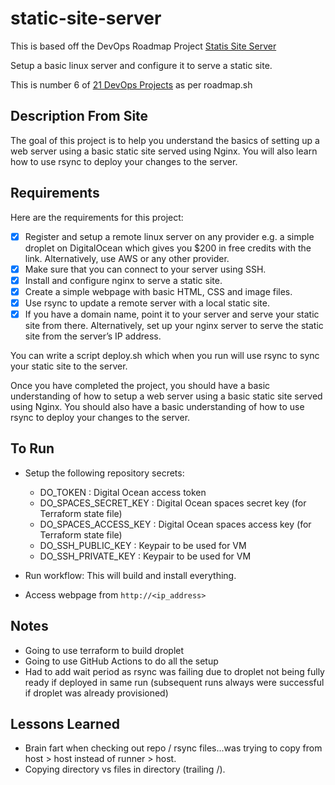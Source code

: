 # static-site-server

This is based off the DevOps Roadmap Project [Statis Site Server](https://roadmap.sh/projects/static-site-server)

Setup a basic linux server and configure it to serve a static site. 

This is number 6 of [21 DevOps Projects](https://roadmap.sh/devops/projects) as per roadmap.sh

## Description From Site 

The goal of this project is to help you understand the basics of setting up a web server using a basic static site served using Nginx. You will also learn how to use rsync to deploy your changes to the server.

## Requirements

Here are the requirements for this project:

- [X] Register and setup a remote linux server on any provider e.g. a simple droplet on DigitalOcean which gives you $200 in free credits with the link. Alternatively, use AWS or any other provider.
- [X] Make sure that you can connect to your server using SSH.
- [X] Install and configure nginx to serve a static site.
- [X] Create a simple webpage with basic HTML, CSS and image files.
- [X] Use rsync to update a remote server with a local static site.
- [X] If you have a domain name, point it to your server and serve your static site from there. Alternatively, set up your nginx server to serve the static site from the server’s IP address.

You can write a script deploy.sh which when you run will use rsync to sync your static site to the server.

Once you have completed the project, you should have a basic understanding of how to setup a web server using a basic static site served using Nginx. You should also have a basic understanding of how to use rsync to deploy your changes to the server.

## To Run 

- Setup the following repository secrets:
    - DO_TOKEN : Digital Ocean access token
    - DO_SPACES_SECRET_KEY : Digital Ocean spaces secret key (for Terraform state file)
    - DO_SPACES_ACCESS_KEY : Digital Ocean spaces access key (for Terraform state file)
    - DO_SSH_PUBLIC_KEY : Keypair to be used for VM 
    - DO_SSH_PRIVATE_KEY : Keypair to be used for VM

- Run workflow: This will build and install everything.
- Access webpage from `http://<ip_address>` 


## Notes 

- Going to use terraform to build droplet 
- Going to use GitHub Actions to do all the setup
- Had to add wait period as rsync was failing due to droplet not being fully ready if deployed in same run (subsequent runs always were successful if droplet was already provisioned)

## Lessons Learned

- Brain fart when checking out repo / rsync files...was trying to copy from host > host instead of runner > host.
- Copying directory vs files in directory (trailing /). 